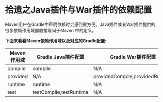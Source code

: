 拾遗之Java插件与War插件的依赖配置
=============================
Maven用户在Gradle中声明依赖时会感到很方便。Java插件或者War插件提供的很多依赖作用域都直接等同于Maven
中的定义。

**下面来看看Maven依赖作用域以及对应的Gradle配置:**

Maven作用域|Gradle Java插件配置|Gradle War插件配置
----------|-----------------|------------------
compile|compile|N/A
provided|N/A|providedCompile,providedRuntime
runtime|runtime|N/A
test|testCompile,testRuntime|N/A
